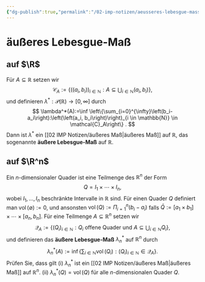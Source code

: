 ```yaml
---
{"dg-publish":true,"permalink":"/02-imp-notizen/aeusseres-lebesgue-mass/"}
---
```


# äußeres Lebesgue-Maß
## auf $\R$
Für $A \subseteq \mathbb{R}$ setzen wir
$$
\mathcal{C}_A:=\left\{\left(\left(a_i, b_i\right)\right)_{i \in \mathbb{N}}: A \subseteq \bigcup_{i \in \mathbb{N}}\left(a_i, b_i\right)\right\},
$$
und definieren $\lambda^*: \mathcal{P}(\mathbb{R}) \rightarrow[0, \infty]$ durch
$$
\lambda^*(A):=\inf \left\{\sum_{i=0}^{\infty}\left(b_i-a_i\right):\left(\left(a_i, b_i\right)\right)_{i \in \mathbb{N}} \in \mathcal{C}_A\right\} .
$$
Dann ist $\lambda^*$ ein [[02 IMP Notizen/äußeres Maß\|äußeres Maß]] auf $\mathbb{R}$, das sogenannte **äußere Lebesgue-Maß** auf $\mathbb{R}$.

## auf $\R^n$
Ein $n$-dimensionaler Quader ist eine Teilmenge des $\mathbb{R}^n$ der Form
$$
Q=I_1 \times \cdots \times I_n,
$$
wobei $I_1, \ldots, I_n$ beschränkte Intervalle in $\mathbb{R}$ sind. Für einen Quader $Q$ definiert man $\operatorname{vol}(\emptyset):=0$, und ansonsten $\operatorname{vol}(Q):=\Pi_{i=1}^n\left(b_i-a_i\right)$ falls $\bar{Q}:=\left[a_1 \times b_1\right] \times \cdots \times\left[a_n, b_n\right]$. Für eine Teilmenge $A \subseteq \mathbb{R}^n$ setzen wir
$$
\mathcal{Q}_A:=\left\{\left(Q_i\right)_{i \in \mathbb{N}}: Q_i \text { offene Quader und } A \subseteq \bigcup_{i \in \mathbb{N}} Q_i\right\},
$$
und definieren das **äußere Lebesgue-Maß** $\lambda_n^*$ auf $\mathbb{R}^n$ durch
$$
\lambda_n^*(A):=\inf \left\{\sum_{i \in \mathbb{N}} \operatorname{vol}\left(Q_i\right):\left(Q_i\right)_{i \in \mathbb{N}} \in \mathcal{Q}_A\right\} .
$$
Prüfen Sie, dass gilt
(i) $\lambda_n^*$ ist ein [[02 IMP Notizen/äußeres Maß\|äußeres Maß]] auf $\mathbb{R}^n$.
(ii) $\lambda_n^*(Q)=\operatorname{vol}(Q)$ für alle $n$-dimensionalen Quader $Q$.